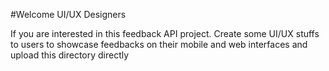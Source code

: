 #Welcome UI/UX Designers

If you are interested in this feedback API project. Create some UI/UX stuffs to users to showcase feedbacks on their mobile and web interfaces and upload this directory directly